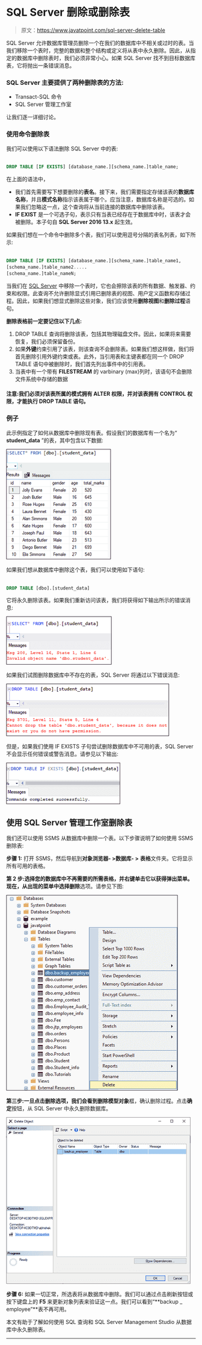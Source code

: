 # SQL Server 删除或删除表

> 原文：<https://www.javatpoint.com/sql-server-delete-table>

SQL Server 允许数据库管理员删除一个在我们的数据库中不相关或过时的表。当我们移除一个表时，完整的数据和整个结构或定义将从表中永久删除。因此，从指定的数据库中删除表时，我们必须非常小心。如果 SQL Server 找不到目标数据库表，它将抛出一条错误消息。

### SQL Server 主要提供了两种删除表的方法:

*   Transact-SQL 命令
*   SQL Server 管理工作室

让我们逐一详细讨论。

### 使用命令删除表

我们可以使用以下语法删除 SQL Server 中的表:

```sql

DROP TABLE [IF EXISTS] [database_name.][schema_name.]table_name;

```

在上面的语法中，

*   我们首先需要写下想要删除的**表名**。接下来，我们需要指定存储该表的**数据库名称**，并且**模式名称**指示该表属于哪个。应当注意，数据库名称是可选的。如果我们忽略这一点，这个查询将从当前连接的数据库中删除该表。
*   **IF EXIST** 是一个可选子句，表示只有当表已经存在于数据库中时，该表才会被删除。本子句自 **SQL Server 2016 13.x** 起生效。

如果我们想在一个命令中删除多个表，我们可以使用逗号分隔的表名列表，如下所示:

```sql

DROP TABLE [IF EXISTS] [database_name.][schema_name.]table_name1,
[schema_name.]table_name2.....
[schema_name.]table_nameN;

```

当我们在 [SQL Server](https://www.javatpoint.com/sql-server-tutorial) 中移除一个表时，它也会擦除该表的所有数据、触发器、约束和权限。此查询不允许删除显式引用已删除表的视图、用户定义函数和存储过程。因此，如果我们想显式删除这些对象，我们应该使用**删除视图**和**删除过程**语句。

**删除表格前一定要记住以下几点:**

1.  DROP TABLE 查询将删除该表，包括其物理磁盘文件。因此，如果将来需要恢复，我们必须保留备份。
2.  如果**外键**约束引用了该表，则该查询不会删除表。如果我们想这样做，我们将首先删除引用外键约束或表。此外，当引用表和主键表都在同一个 DROP TABLE 语句中被删除时，我们首先列出事件中的引用表。
3.  当表中有一个带有 **FILESTREAM** 的 varbinary (max)列时，该语句不会删除文件系统中存储的数据

#### 注意:我们必须对该表所属的模式拥有 ALTER 权限，并对该表拥有 CONTROL 权限，才能执行 DROP TABLE 语句。

### 例子

此示例指定了如何从数据库中删除现有表。假设我们的数据库有一个名为“ **student_data** ”的表，其中包含以下数据:

![SQL Server DELETE or DROP Table](img/cf8bb65c99a28688e24e7b69ea46b222.png)

如果我们想从数据库中删除这个表，我们可以使用如下语句:

```sql

DROP TABLE [dbo].[student_data]

```

它将永久删除该表。如果我们重新访问该表，我们将获得如下输出所示的错误消息:

![SQL Server DELETE or DROP Table](img/a8c83a4bdb8e973325de9af02ad61471.png)

如果我们试图删除数据库中不存在的表，SQL Server 将通过以下错误消息:

![SQL Server DELETE or DROP Table](img/1a833f715654a671587a16bd2b67cbe2.png)

但是，如果我们使用 IF EXISTS 子句尝试删除数据库中不可用的表，SQL Server 不会显示任何错误或警告消息。请参见以下输出:

![SQL Server DELETE or DROP Table](img/d85f6ddb61ab9db555c642bded334f05.png)

## 使用 SQL Server 管理工作室删除表

我们还可以使用 SSMS 从数据库中删除一个表。以下步骤说明了如何使用 SSMS 删除表:

**步骤 1:** 打开 SSMS，然后导航到**对象浏览器- >数据库- >** **表格**文件夹。它将显示所有可用的表格。

**第 2 步:**选择您的数据库中不再需要的所需表格，并右键单击它以获得弹出菜单。现在，从出现的菜单中选择**删除**选项。请参见下图:

![SQL Server DELETE or DROP Table](img/d9a4f1550166e105bbf0bca00a0fcf65.png)

**第三步:**一旦点击删除选项，我们会看到**删除模型对象**框，确认删除过程。点击**确定**按钮，从 SQL Server 中永久删除数据库。

![SQL Server DELETE or DROP Table](img/7982380f809791d7b90b7c767893a2f4.png)

**步骤 6:** 如果一切正常，所选表将从数据库中删除。我们可以通过点击刷新按钮或按下键盘上的 **F5** 来更新对象列表来验证这一点。我们可以看到“**backup _ employee”**表不再可用。

本文有助于了解如何使用 SQL 查询和 SQL Server Management Studio 从数据库中永久删除表。

* * *